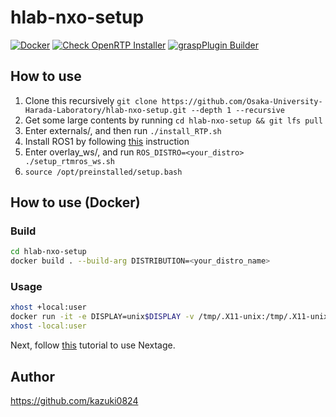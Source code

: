 # hlab-nxo-setup
[![Docker](https://github.com/Osaka-University-Harada-Laboratory/hlab-nxo-setup/actions/workflows/docker-publish.yml/badge.svg)](https://github.com/kazuki0824/hlab-nxo-setup/actions/workflows/docker-publish.yml)
[![Check OpenRTP Installer](https://github.com/Osaka-University-Harada-Laboratory/hlab-nxo-setup/actions/workflows/openrtp_deployment_test.yml/badge.svg)](https://github.com/kazuki0824/hlab-nxo-setup/actions/workflows/openrtp_deployment_test.yml)
[![graspPlugin Builder](https://github.com/Osaka-University-Harada-Laboratory/hlab-nxo-setup/actions/workflows/graspPlugin_integrity.yml/badge.svg)](https://github.com/kazuki0824/hlab-nxo-setup/actions/workflows/graspPlugin_integrity.yml)

## How to use

1. Clone this recursively ```git clone https://github.com/Osaka-University-Harada-Laboratory/hlab-nxo-setup.git --depth 1 --recursive```
2. Get some large contents by running ```cd hlab-nxo-setup && git lfs pull```
2. Enter externals/, and then run ```./install_RTP.sh```
3. Install ROS1 by following [this](INSTALL_ROS.md) instruction 
4. Enter overlay\_ws/, and run ```ROS_DISTRO=<your_distro> ./setup_rtmros_ws.sh```
5. ```source /opt/preinstalled/setup.bash```

## How to use (Docker)

### Build
```bash
cd hlab-nxo-setup
docker build . --build-arg DISTRIBUTION=<your_distro_name>
```

### Usage
```bash
xhost +local:user
docker run -it -e DISPLAY=unix$DISPLAY -v /tmp/.X11-unix:/tmp/.X11-unix ghcr.io/kazuki0824/hlab-nxo-setup:melodic
xhost -local:user
```
Next, follow [this](https://gist.github.com/kazuki0824/68b4cc31a545bb71d6af11322545236b) tutorial to use Nextage.
<script src="https://gist.github.com/kazuki0824/68b4cc31a545bb71d6af11322545236b.js"></script>

## Author
https://github.com/kazuki0824
